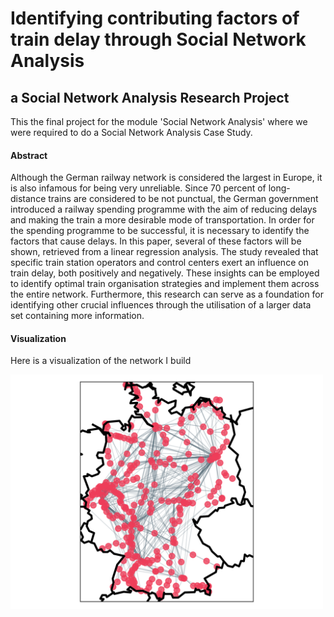 # Identifying contributing factors of train delay through Social Network Analysis
## a Social Network Analysis Research Project

This the final project for the module 'Social Network Analysis' where we were required to do a Social Network Analysis Case Study.

#### Abstract
Although the German railway network is considered the largest in Europe, it is also infamous for being very unreliable. Since 70 percent of long-distance trains are considered to be not punctual, the German government introduced a railway spending programme with the aim of reducing delays and making the train a more desirable mode of transportation. In order for the spending programme to be successful, it is necessary to identify the factors that cause delays. In this paper, several of these factors will be shown, retrieved from a linear regression analysis. The study revealed that specific train station operators and control centers exert an influence on train delay, both positively and negatively. These insights can be employed to identify optimal train organisation strategies and implement them across the entire network. Furthermore, this research can serve as a foundation for identifying other crucial influences through the utilisation of a larger data set containing more information.

#### Visualization
Here is a visualization of the network I build

<img src="./data/visualizations/network.png" alt="network visualization" width=500/>